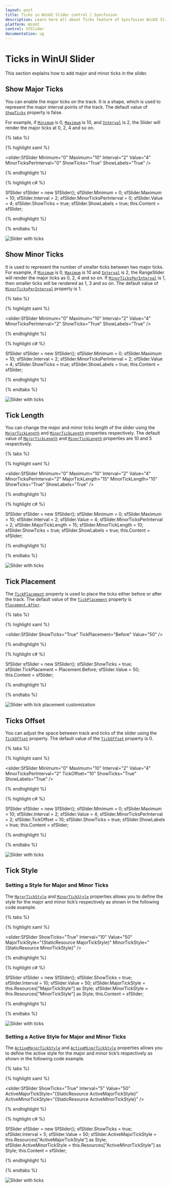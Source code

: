 ```yaml
---
layout: post
title: Ticks in WinUI Slider control | Syncfusion
description: Learn here all about Ticks feature of Syncfusion WinUI Slider(SfSlider) control with length, placement support and more.
platform: WinUI
control: SfSlider
documentation: ug
---
```


# Ticks in WinUI Slider

This section explains how to add major and minor ticks in the slider.

## Show Major Ticks

You can enable the major ticks on the track. It is a shape, which is used to represent the major interval points of the track. The default value of [`ShowTicks`](https://help.syncfusion.com/cr/winui/Syncfusion.UI.Xaml.Sliders.SliderBase.html#Syncfusion_UI_Xaml_Sliders_SliderBase_ShowTicks) property is false.

For example, if [`Minimum`](https://help.syncfusion.com/cr/winui/Syncfusion.UI.Xaml.Sliders.SliderBase.html#Syncfusion_UI_Xaml_Sliders_SliderBase_Minimum) is 0, [`Maximum`](https://help.syncfusion.com/cr/winui/Syncfusion.UI.Xaml.Sliders.SliderBase.html#Syncfusion_UI_Xaml_Sliders_SliderBase_Maximum) is 10, and [`Interval`](https://help.syncfusion.com/cr/winui/Syncfusion.UI.Xaml.Sliders.SliderBase.html#Syncfusion_UI_Xaml_Sliders_SliderBase_Interval) is 2, the Slider will render the major ticks at 0, 2, 4 and so on.

{% tabs %}

{% highlight xaml %}

<slider:SfSlider Minimum="0"
                 Maximum="10"
                 Interval="2"
                 Value="4"
                 MinorTicksPerInterval="0"
                 ShowTicks="True"
                 ShowLabels="True" />

{% endhighlight %}

{% highlight c# %}

SfSlider sfSlider = new SfSlider();
sfSlider.Minimum = 0;
sfSlider.Maximum = 10;
sfSlider.Interval = 2;
sfSlider.MinorTicksPerInterval = 0;
sfSlider.Value = 4;
sfSlider.ShowTicks = true;
sfSlider.ShowLabels = true;
this.Content = sfSlider;

{% endhighlight %}

{% endtabs %}

![Slider with ticks](images/ticks/slider-ticks.png)

## Show Minor Ticks

It is used to represent the number of smaller ticks between two major ticks. 
For example, if [`Minimum`](https://help.syncfusion.com/cr/winui/Syncfusion.UI.Xaml.Sliders.SliderBase.html#Syncfusion_UI_Xaml_Sliders_SliderBase_Minimum) is 0, [`Maximum`](https://help.syncfusion.com/cr/winui/Syncfusion.UI.Xaml.Sliders.SliderBase.html#Syncfusion_UI_Xaml_Sliders_SliderBase_Maximum) is 10 and [`Interval`](https://help.syncfusion.com/cr/winui/Syncfusion.UI.Xaml.Sliders.SliderBase.html#Syncfusion_UI_Xaml_Sliders_SliderBase_Interval) is 2, the RangeSlider will render the major ticks as 0, 2, 4 and so on. If [`MinorTicksPerInterval`](https://help.syncfusion.com/cr/winui/Syncfusion.UI.Xaml.Sliders.SliderBase.html#Syncfusion_UI_Xaml_Sliders_SliderBase_MinorTicksPerInterval) is 1, then smaller ticks will be rendered as 1, 3 and so on. The default value of [`MinorTicksPerInterval`](https://help.syncfusion.com/cr/winui/Syncfusion.UI.Xaml.Sliders.SliderBase.html#Syncfusion_UI_Xaml_Sliders_SliderBase_MinorTicksPerInterval) property is 1.


{% tabs %}

{% highlight xaml %}

<slider:SfSlider Minimum="0"
                 Maximum="10"
                 Interval="2"
                 Value="4"
                 MinorTicksPerInterval="2"
                 ShowTicks="True"
                 ShowLabels="True" />

{% endhighlight %}

{% highlight c# %}

SfSlider sfSlider = new SfSlider();
sfSlider.Minimum = 0;
sfSlider.Maximum = 10;
sfSlider.Interval = 2;
sfSlider.MinorTicksPerInterval = 2;
sfSlider.Value = 4;
sfSlider.ShowTicks = true;
sfSlider.ShowLabels = true;
this.Content = sfSlider;

{% endhighlight %}

{% endtabs %}

![Slider with ticks](images/ticks/slider-minorTicksPerInterval.png)

## Tick Length

You can change the major and minor ticks length of the slider using the [`MajorTickLength`](https://help.syncfusion.com/cr/winui/Syncfusion.UI.Xaml.Sliders.SliderBase.html#Syncfusion_UI_Xaml_Sliders_SliderBase_MajorTickLength) and [`MinorTickLength`](https://help.syncfusion.com/cr/winui/Syncfusion.UI.Xaml.Sliders.SliderBase.html#Syncfusion_UI_Xaml_Sliders_SliderBase_MinorTickLength) properties respectively. The default value of [`MajorTickLength`](https://help.syncfusion.com/cr/winui/Syncfusion.UI.Xaml.Sliders.SliderBase.html#Syncfusion_UI_Xaml_Sliders_SliderBase_MajorTickLength) and [`MinorTickLength`](https://help.syncfusion.com/cr/winui/Syncfusion.UI.Xaml.Sliders.SliderBase.html#Syncfusion_UI_Xaml_Sliders_SliderBase_MinorTickLength) properties are 10 and 5 respectively.

{% tabs %}

{% highlight xaml %}

<slider:SfSlider Minimum="0"
                 Maximum="10"
                 Interval="2"
                 Value="4"
                 MinorTicksPerInterval="2"
                 MajorTickLength="15"
                 MinorTickLength="10"
                 ShowTicks="True"
                 ShowLabels="True" />

{% endhighlight %}

{% highlight c# %}

SfSlider sfSlider = new SfSlider();
sfSlider.Minimum = 0;
sfSlider.Maximum = 10;
sfSlider.Interval = 2;
sfSlider.Value = 4;
sfSlider.MinorTicksPerInterval = 2;
sfSlider.MajorTickLength = 15;
sfSlider.MinorTickLength = 10;
sfSlider.ShowTicks = true;
sfSlider.ShowLabels = true;
this.Content = sfSlider;

{% endhighlight %}

{% endtabs %}

![Slider with ticks](images/ticks/slider-majorMinorTickLength.png)

## Tick Placement

The [`TickPlacement`](https://help.syncfusion.com/cr/winui/Syncfusion.UI.Xaml.Sliders.SliderBase.html#Syncfusion_UI_Xaml_Sliders_SliderBase_TickPlacement) property is used to place the ticks either before or after the track. The default value of the [`TickPlacement`](https://help.syncfusion.com/cr/winui/Syncfusion.UI.Xaml.Sliders.SliderBase.html#Syncfusion_UI_Xaml_Sliders_SliderBase_TickPlacement) property is [`Placement.After`](https://help.syncfusion.com/cr/winui/Syncfusion.UI.Xaml.Sliders.Placement.html#Syncfusion_UI_Xaml_Sliders_Placement_After).

{% tabs %}

{% highlight xaml %}

<slider:SfSlider ShowTicks="True"
                 TickPlacement="Before"
                 Value="50" />

{% endhighlight %}

{% highlight c# %}

SfSlider sfSlider = new SfSlider();
sfSlider.ShowTicks = true;
sfSlider.TickPlacement = Placement.Before;
sfSlider.Value = 50;
this.Content = sfSlider;

{% endhighlight %}

{% endtabs %}

![Slider with tick placement customization](images/ticks/slider-tickPlacement.png)

## Ticks Offset

You can adjust the space between track and ticks of the slider using the [`TickOffset`](https://help.syncfusion.com/cr/winui/Syncfusion.UI.Xaml.Sliders.SliderBase.html#Syncfusion_UI_Xaml_Sliders_SliderBase_TickOffset) property. The default value of the [`TickOffset`](https://help.syncfusion.com/cr/winui/Syncfusion.UI.Xaml.Sliders.SliderBase.html#Syncfusion_UI_Xaml_Sliders_SliderBase_TickOffset) property is 0.

{% tabs %}

{% highlight xaml %}

<slider:SfSlider Minimum="0"
                 Maximum="10"
                 Interval="2"
                 Value="4"
                 MinorTicksPerInterval="2"
                 TickOffset="10"
                 ShowTicks="True"
                 ShowLabels="True" />

{% endhighlight %}

{% highlight c# %}

SfSlider sfSlider = new SfSlider();
sfSlider.Minimum = 0;
sfSlider.Maximum = 10;
sfSlider.Interval = 2;
sfSlider.Value = 4;
sfSlider.MinorTicksPerInterval = 2;
sfSlider.TickOffset = 10;
sfSlider.ShowTicks = true;
sfSlider.ShowLabels = true;
this.Content = sfSlider;

{% endhighlight %}

{% endtabs %}

![Slider with ticks](images/ticks/slider-tickOffset.png)

## Tick Style

### Setting a Style for Major and Minor Ticks

The [`MajorTickStyle`](https://help.syncfusion.com/cr/winui/Syncfusion.UI.Xaml.Sliders.SliderBase.html#Syncfusion_UI_Xaml_Sliders_SliderBase_MajorTickStyle) and [`MinorTickStyle`](https://help.syncfusion.com/cr/winui/Syncfusion.UI.Xaml.Sliders.SliderBase.html#Syncfusion_UI_Xaml_Sliders_SliderBase_MinorTickStyle) properties allows you to define the style for the major and minor tick’s respectively as shown in the following code example.

{% tabs %}

{% highlight xaml %}

<Style x:Key="MajorTickStyle"
       TargetType="Line">
    <Setter Property="Stroke"
            Value="Red" />
    <Setter Property="StrokeThickness"
            Value="1.5" />
    <Setter Property="StrokeDashArray"
            Value="1,1" />
</Style>
<Style x:Key="MinorTickStyle"
       TargetType="Line">
    <Setter Property="Stroke"
            Value="Green" />
    <Setter Property="StrokeThickness"
            Value="1.5" />
    <Setter Property="StrokeDashArray"
            Value="1,1" />
</Style>

<slider:SfSlider ShowTicks="True"
                 Interval="10"
                 Value="50"
                 MajorTickStyle="{StaticResource MajorTickStyle}"
                 MinorTickStyle="{StaticResource MinorTickStyle}" />

{% endhighlight %}

{% highlight c# %}

SfSlider sfSlider = new SfSlider();
sfSlider.ShowTicks = true;
sfSlider.Interval = 10;
sfSlider.Value = 50;
sfSlider.MajorTickStyle = this.Resources["MajorTickStyle"] as Style;
sfSlider.MinorTickStyle = this.Resources["MinorTickStyle"] as Style;
this.Content = sfSlider;

{% endhighlight %}

{% endtabs %}

![Slider with ticks](images/ticks/slider-majorMinorTickStyle.png)

### Setting a Active Style for Major and Minor Ticks

The [`ActiveMajorTickStyle`](https://help.syncfusion.com/cr/winui/Syncfusion.UI.Xaml.Sliders.SliderBase.html#Syncfusion_UI_Xaml_Sliders_SliderBase_ActiveMajorTickStyle) and [`ActiveMinorTickStyle`](https://help.syncfusion.com/cr/winui/Syncfusion.UI.Xaml.Sliders.SliderBase.html#Syncfusion_UI_Xaml_Sliders_SliderBase_ActiveMinorTickStyle) properties allows you to define the active style for the major and minor tick’s respectively as shown in the following code example.

{% tabs %}

{% highlight xaml %}

<Style x:Key="ActiveMajorTickStyle"
       TargetType="Line">
    <Setter Property="Stroke"
            Value="{ThemeResource SystemAccentColor}" />
    <Setter Property="StrokeThickness"
            Value="1.5" />
</Style>

<Style x:Key="ActiveMinorTickStyle"
       TargetType="Line">
    <Setter Property="Stroke"
            Value="{ThemeResource SystemAccentColor}" />
    <Setter Property="StrokeThickness"
            Value="1" />
</Style>

<slider:SfSlider ShowTicks="True"
                 Interval="5"
                 Value="50"
                 ActiveMajorTickStyle="{StaticResource ActiveMajorTickStyle}"
                 ActiveMinorTickStyle="{StaticResource ActiveMinorTickStyle}" />

{% endhighlight %}

{% highlight c# %}

SfSlider sfSlider = new SfSlider();
sfSlider.ShowTicks = true;
sfSlider.Interval = 5;
sfSlider.Value = 50;
sfSlider.ActiveMajorTickStyle = this.Resources["ActiveMajorTickStyle"] as Style;
sfSlider.ActiveMinorTickStyle = this.Resources["ActiveMinorTickStyle"] as Style;
this.Content = sfSlider;

{% endhighlight %}

{% endtabs %}

![Slider with ticks](images/ticks/slider-activeMajorMinorTickStyle.png)
